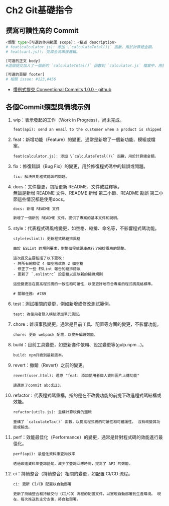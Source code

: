 # Ch2 Git基礎指令

## 撰寫可讀性高的 Commit
```bash
<類型 type>[可選的作用範圍 scope]: <描述 description>
# feat(calculator.js): 添加 \`calculateTotal()\` 函數，用於計算總金額。
# feat(cart.js)!: 完成金流串接邏輯。

[可選的正文 body]
#這個提交加入了一個新的 `calculateTotal()` 函數到 `calculator.js` 檔案中，用於計算購物車中商品的總金額。 完成了 `cart.js` 檔案中的金流串接邏輯，現在可以正常處理支付操作。

[可選的頁腳 footer]
# 相關 issue: #123,#456
```
- [慣例式提交 Conventional Commits 1.0.0 - github](https://github.com/conventional-commits/conventionalcommits.org/blob/master/content/v1.0.0/index.zh-hant.md)

## 各個Commit類型與情境示例

1. wip：表示發起的工作（Work in Progress），尚未完成。
    ```
    feat(api): send an email to the customer when a product is shipped
    ```
2. feat：新增功能（Feature）的變更，通常是新增了一個新功能、模組或檔案。
    ```
    feat(calculator.js): 添加 \`calculateTotal()\` 函數，用於計算總金額。
    ```
3. fix：修復錯誤（Bug Fix）的變更，用於修復程式碼中的錯誤或問題。
    ```
    fix: 解決日期格式錯誤的問題。
    ```
4. docs：文件變更，包括更新 README、文件或註釋等。      
無論是新增 README 文件、README 新增 第二小節、README 勘誤 第二小節這些情況都是使用docs。
    ```bash
    docs: 新增 README 文件

    新增了一個新的 README 文件，提供了專案的基本文件和說明。
    ```
5. style：代表程式碼風格變更，如空格、縮排、命名等，不影響程式碼功能。
    ```
    style(eslint): 更新程式碼縮排風格

    由於 ESLint 的規則要求，對整個程式碼庫進行了縮排風格的調整。

    這次提交主要包括了以下更改：
    - 將所有縮排從 4 個空格改為 2 個空格
    - 修正了一些 ESLint 報告的縮排錯誤
    - 更新了 `.eslintrc` 設定檔以反映新的縮排規則

    這些變更旨在提高程式碼的一致性和可讀性，以便更好地符合專案的程式碼風格標準。

    # 關聯任務: #789
    ```

6. test：測試相關的變更，例如新增或修改測試範例。
    ```
    test: 為使用者登入模組添加單元測試。
    ```
7. chore：雜項事務變更，通常是目前工具、配置等方面的變更，不影響功能。
    ```
    chore: 更新 webpack 配置，以提升編譯效能。
    ```
8. build：目前工具變更，如更新套件依賴、設定變更等(gulp.npm...)。
    ```
    build: npm升級到最新版本。
    ```
9. revert：撤銷（Revert）之前的變更。
    ```
    revert(user.html): 還原 "feat: 添加使用者個人資料圖片上傳功能"

    這還原了commit abcd123。
    ```
10. refactor：代表程式碼重構，指的是在不改變功能的前提下改進程式碼結構或效能。
    ```
    refactor(utils.js): 重構計算稅費的邏輯

    重構了 `calculateTax()` 函數，以提高程式碼的可讀性和可維護性。 沒有改變其功能或輸出。
    ```
11. perf：效能最佳化（Performance）的變更，通常是針對程式碼的效能進行最佳化。
    ```
    perf(api): 最佳化資料庫查詢效率

    透過改進資料庫查詢語句，減少了查詢回應時間，提高了 API 的效能。
    ```
12. ci：持續整合（持續整合）相關的變更，如配置 CI/CD 流程。
    ```
    ci: 更新 CI/CD 配置以自動部署

    更新了持續整合和持續交付（CI/CD）流程的配置文件，以實現自動部署到生產環境。 現在，每次推送到主分支後，將自動部署。
    ```